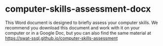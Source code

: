 # computer-skills-assessment-docx
This Word document is designed to briefly assess your computer skills. We recommend you download this document and work with it on your computer or in a Google Doc, but you can also find the same material at https://swat-ssql.github.io/computer-skills-assessment
